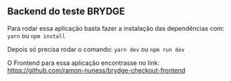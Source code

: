 ## Backend do teste BRYDGE

Para rodar essa aplicação basta fazer a instalação das dependências com:
`yarn`
ou
`npm install`

Depois só precisa rodar o comando:
`yarn dev`
ou
`npm run dev`

O Frontend para essa aplicação encontrasse no link:
https://github.com/ramon-nuness/brydge-checkout-frontend